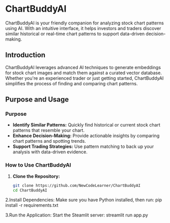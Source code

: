 # ChartBuddyAI

ChartBuddyAI is your friendly companion for analyzing stock chart patterns using AI. With an intuitive interface, it helps investors and traders discover similar historical or real-time chart patterns to support data-driven decision-making.

## Introduction

ChartBuddyAI leverages advanced AI techniques to generate embeddings for stock chart images and match them against a curated vector database. Whether you're an experienced trader or just getting started, ChartBuddyAI simplifies the process of finding and comparing chart patterns.

## Purpose and Usage

### Purpose

- **Identify Similar Patterns:** Quickly find historical or current stock chart patterns that resemble your chart.
- **Enhance Decision-Making:** Provide actionable insights by comparing chart patterns and spotting trends.
- **Support Trading Strategies:** Use pattern matching to back up your analysis with data-driven evidence.

### How to Use ChartBuddyAI

1. **Clone the Repository:**
   ```bash
   git clone https://github.com/NewCodeLearner/ChartBuddyAI
   cd ChartBuddyAI

2.Install Dependencies: Make sure you have Python installed, then run:
pip install -r requirements.txt

3.Run the Application: Start the Steamlit server:
streamlit run app.py